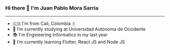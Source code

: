 ### Hi there 👋 I'm Juan Pablo Mora Sarria
---------------------

<!--
**JuanMora328/JuanMora328** is a ✨ _special_ ✨ repository because its `README.md` (this file) appears on your GitHub profile.

Here are some ideas to get you started:

- 🔭 I’m currently working on ...
- 👯 I’m looking to collaborate on ...
- 🤔 I’m looking for help with ...
- 💬 Ask me about ...
- 📫 How to reach me: ...
- 😄 Pronouns: ...
- ⚡ Fun fact: ...
-->

- 🇨🇴 I'm from Cali, Colombia :)
- 🔭 I’m currently studying at Universidad Autonoma de Occidente
- 📚 I'm Engineering Informatics in my last year
- 🌱 I’m currently learning Flutter, React JS and Node JS

